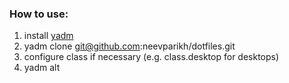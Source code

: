 ### How to use:

1. install [yadm](https://yadm.io/docs/)
2. yadm clone git@github.com:neevparikh/dotfiles.git
3. configure class if necessary (e.g. class.desktop for desktops)
4. yadm alt
